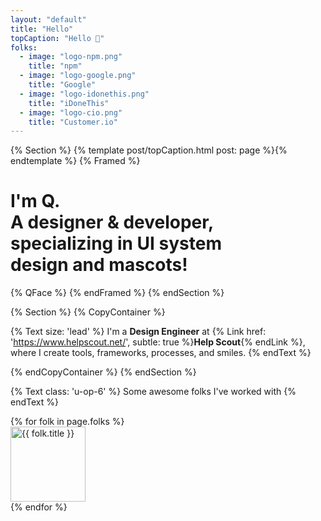 ```yaml
---
layout: "default"
title: "Hello"
topCaption: "Hello 👋"
folks:
  - image: "logo-npm.png"
    title: "npm"
  - image: "logo-google.png"
    title: "Google"
  - image: "logo-idonethis.png"
    title: "iDoneThis"
  - image: "logo-cio.png"
    title: "Customer.io"
---
```


{% Section %}
  {% template post/topCaption.html post: page %}{% endtemplate %}
  {% Framed %}
    <h1 class='tx-h3 tx-h2@sm tx-h1@lg'>
      I'm Q.<br />
      A designer & developer,<br />
      specializing in UI system<br />
      design and mascots!
    </h1>
    {% QFace %}
  {% endFramed %}
{% endSection %}

{% Section %}
  {% CopyContainer %}
    <div>
      <p>
        {% Text size: 'lead' %}
          I'm a <strong>Design Engineer</strong> at {% Link href: 'https://www.helpscout.net/', subtle: true %}<strong>Help Scout</strong>{% endLink %}, where I create tools, frameworks, processes, and smiles.
        {% endText %}
      </p>
    </div>
  {% endCopyContainer %}
{% endSection %}

<div class="u-mrg-b-10 u-pad-v-3">
  <p>
    {% Text class: 'u-op-6' %}
      Some awesome folks I've worked with
    {% endText %}
  </p>
  <div class="o-flexy u-mrg-v-8">
    {% for folk in page.folks %}
      <div class="o-flexy__block tx-center u-pad-h-2 u-pad-h-8@md">
        <img src="/images/{{ folk.image }}" width="120" alt="{{ folk.title }}">
      </div>
    {% endfor %}
  </div>
</div>
